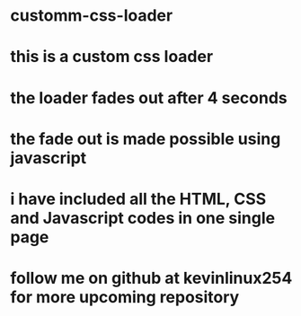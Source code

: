 # customm-css-loader
# this is a custom css loader
# the loader fades out after 4 seconds
# the fade out is made possible using javascript
# i have included all the HTML, CSS and Javascript codes in one single page
# follow me on github at kevinlinux254 for more upcoming repository
